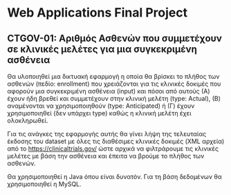 # Web Applications Final Project

## CTGOV-01: Αριθμός Ασθενών που συμμετέχουν σε κλινικές μελέτες για μια συγκεκριμένη ασθένεια
Θα υλοποιηθεί μια δικτυακή εφαρμογή η οποία θα βρίσκει το πλήθος των ασθενών (πεδίο: enrollment) που χρειάζονται για τις κλινικές δοκιμές που αφορούν μια συγκεκριμένη ασθένεια (input) και πόσοι από αυτούς (Α) έχουν ήδη βρεθεί και συμμετέχουν στην κλινική μελέτη (type: Actual), (Β) αναμένονται να χρησιμοποιηθούν (type: Anticipated) ή (Γ) έχουν χρησιμοποιηθεί (δεν υπάρχει type) καθώς η κλινική μελέτη έχει ολοκληρωθεί.

Για τις ανάγκες της εφαρμογής αυτής θα γίνει λήψη της τελευταίας έκδοσης του dataset με όλες τις διαθέσιμες κλινικές δοκιμές (XML αρχεία) από το https://clinicaltrials.gov/ ώστε αρχικά να φιλτράρουμε τις κλινικές μελέτες με βάση την ασθένεια και έπειτα να βρούμε το πλήθος των ασθενών.

Θα χρησιμοποιηθεί η Java όπου είναι δυνατόν.
Για τη βάση δεδομένων θα χρησιμοποιηθεί η MySQL.

